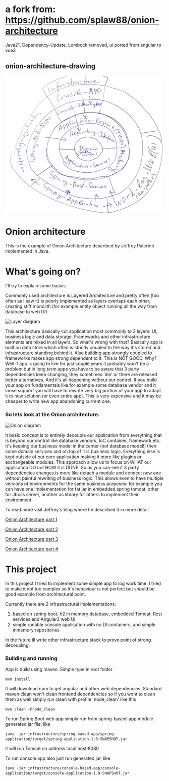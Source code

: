 # a fork from: https://github.com/splaw88/onion-architecture
Java21, Dependency-Update, Lombock removed, ui ported from angular to vue3

## onion-architecture-drawing
<p align="center">
    <img src="./onion-architecture-drawing.jpg" alt="onion-architecture-drawing" width="600x">
</p>
 
# Onion architecture
This is the example of Onion Architecture described by Jeffrey Palermo implemented in Java.

# What's going on?
I'll try to explain some basics.

Commonly used architecture is Layered Architecture and pretty often (too often as I saw it) is poorly implemented as layers overlaps each other, creating stiff monolith (for example entity object running all the way from database to web UI).

![Layer diagram](https://i0.wp.com/jeffreypalermo.com/wp-content/uploads/2018/06/image257b0257d255b61255d1.png)

This architecture basically cut application most commonly to 3 layers: UI, business logic and data storage. Frameworks and other infrastructure elements are mixed in all layers.
So what's wrong with that? Basically app is built on data store which often is strictly coupled to the way it's stored and infrastructure  standing behind it. Also building app strongly coupled to frameworks makes app strong dependent to it.
This is NOT GOOD. Why? Well if app is going to live for just couple years it probably won't be a problem but in long term apps you have to be aware that 3 party dependencies keep changing, they sometimes 'die' or there are released better alternatives.
And it's all happening without our control. If you build your app on fundamentals like for example some database vendor and it loose support you will have to rewrite very big portion of your app to adapt it to new solution (or even entire app).
This is very expensive and it may be cheaper to write new app abandoning current one. 

### So lets look at the Onion architecture.

![Onion diagram](https://i0.wp.com/jeffreypalermo.com/wp-content/uploads/2018/06/image257b0257d255b59255d.png)

 It basic concept is to entirely decouple our application from everything that is beyond our control like database vendors, IoC container, framework etc.
It's keeping our business model in the center (not database model!) then some domain services and on top of it is business logic. Everything else is kept outside of our core application making it more like plugins or exchangeable modules. 
This approach allow us to focus on WHAT our application DO not HOW it is DONE. So as you can see if 3 party dependencies changes is more like detach a module and connect new one without painful rewriting of business logic. 
This allows even to have multiple versions of environments for the same business purposes: for example you can have one implementation for fat jar in embedded spring tomcat, other for Jboss server, another as library for others to implement their environment.


To read more visit Jeffrey's blog where he described it in more detail

[Onion Architecture part 1](http://jeffreypalermo.com/blog/the-onion-architecture-part-1/) 

[Onion Architecture part 2](http://jeffreypalermo.com/blog/the-onion-architecture-part-2/) 

[Onion Architecture part 3](http://jeffreypalermo.com/blog/the-onion-architecture-part-3/) 

[Onion Architecture part 4](http://jeffreypalermo.com/blog/onion-architecture-part-4-after-four-years/) 


# This project
In this project I tried to implement some simple app to log work time. I tried to make it not too complex so it's behaviour is not perfect but should be good example from architectural point.

Currently there are 2 infrastructural implementations:
1. based on spring boot, h2 in memory database, embedded Tomcat, Rest services and Angular2 web UI.
2. simple runable console application with no DI containers, and simple inmemory repositories

In the future ill write other infrastructure stack to prove point of strong decoupling.

### Building and running

App is build using maven. Simple type in root folder
```
mvn install
```

It will download npm to get angular and other web dependencies. Standard maven clean won't clean frontend dependencies so if you wont to clean them as well simply run clean with profile 'node_clean' like this
```
mvn clean -Pnode_clean
```

To run Spring Boot web app simply run from spring-based-app module generated jar file, like
```
java -jar infrastructure/spring-based-app/spring-application/target/spring-application-1.0-SNAPSHOT.jar
```
it will run Tomcat on address local host:8080


To run console app also just run generated jar, like
```
java -jar infrastructure/console-based-app/console-application/target/console-application-1.0-SNAPSHOT.jar
```
